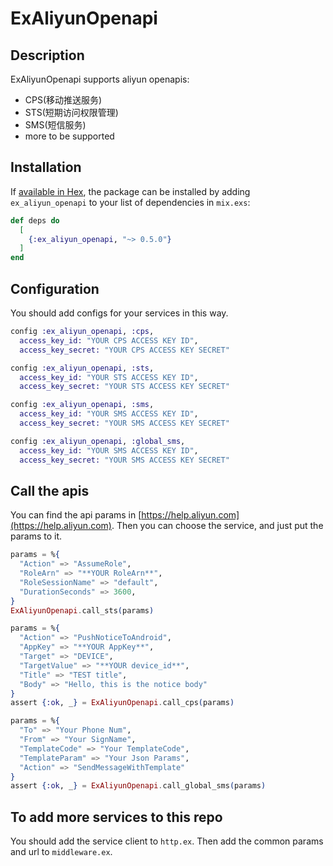# ExAliyunOpenapi

## Description
ExAliyunOpenapi supports aliyun openapis:
* CPS(移动推送服务)
* STS(短期访问权限管理)
* SMS(短信服务)
* more to be supported

## Installation

If [available in Hex](https://hex.pm/docs/publish), the package can be installed
by adding `ex_aliyun_openapi` to your list of dependencies in `mix.exs`:

```elixir
def deps do
  [
    {:ex_aliyun_openapi, "~> 0.5.0"}
  ]
end
```

## Configuration
You should add configs for your services in this way.
```elixir
config :ex_aliyun_openapi, :cps,
  access_key_id: "YOUR CPS ACCESS KEY ID",
  access_key_secret: "YOUR CPS ACCESS KEY SECRET"

config :ex_aliyun_openapi, :sts,
  access_key_id: "YOUR STS ACCESS KEY ID",
  access_key_secret: "YOUR STS ACCESS KEY SECRET"

config :ex_aliyun_openapi, :sms,
  access_key_id: "YOUR SMS ACCESS KEY ID",
  access_key_secret: "YOUR SMS ACCESS KEY SECRET"

config :ex_aliyun_openapi, :global_sms,
  access_key_id: "YOUR SMS ACCESS KEY ID",
  access_key_secret: "YOUR SMS ACCESS KEY SECRET"
```

## Call the apis 
You can find the api params in [https://help.aliyun.com](https://help.aliyun.com).
Then you can choose the service, and just put the params to it.
```elixir
params = %{
  "Action" => "AssumeRole",
  "RoleArn" => "**YOUR RoleArn**",
  "RoleSessionName" => "default",
  "DurationSeconds" => 3600,
}
ExAliyunOpenapi.call_sts(params)
```
```elixir
params = %{
  "Action" => "PushNoticeToAndroid",
  "AppKey" => "**YOUR AppKey**",
  "Target" => "DEVICE",
  "TargetValue" => "**YOUR device_id**",
  "Title" => "TEST title",
  "Body" => "Hello, this is the notice body"
}
assert {:ok, _} = ExAliyunOpenapi.call_cps(params)
```

```elixir
params = %{
  "To" => "Your Phone Num",
  "From" => "Your SignName",
  "TemplateCode" => "Your TemplateCode",
  "TemplateParam" => "Your Json Params",
  "Action" => "SendMessageWithTemplate"
}
assert {:ok, _} = ExAliyunOpenapi.call_global_sms(params)
```

## To add more services to this repo
You should add the service client to `http.ex`.
Then add the common params and url to `middleware.ex`.
